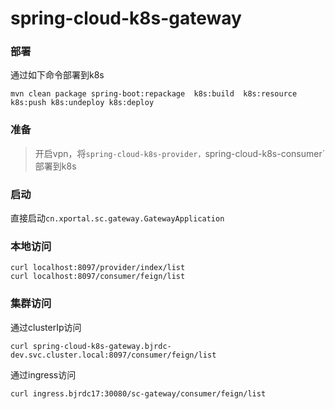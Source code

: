 spring-cloud-k8s-gateway
=====

### 部署

通过如下命令部署到k8s

```
mvn clean package spring-boot:repackage  k8s:build  k8s:resource k8s:push k8s:undeploy k8s:deploy
```



### 准备

> 开启vpn，将`spring-cloud-k8s-provider，`spring-cloud-k8s-consumer`部署到k8s

### 启动

直接启动`cn.xportal.sc.gateway.GatewayApplication`

### 本地访问

```
curl localhost:8097/provider/index/list
curl localhost:8097/consumer/feign/list
```

### 集群访问

通过clusterIp访问

```
curl spring-cloud-k8s-gateway.bjrdc-dev.svc.cluster.local:8097/consumer/feign/list
```



通过ingress访问

```
curl ingress.bjrdc17:30080/sc-gateway/consumer/feign/list
```

